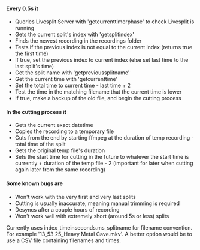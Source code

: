 #### Every 0.5s it
- Queries Livesplit Server with 'getcurrenttimerphase' to check Livesplit is running
- Gets the current split's index with 'getsplitindex' 
- Finds the newest recording in the recordings folder
- Tests if the previous index is not equal to the current index (returns true the first time)
- If true, set the previous index to current index (else set last time to the last split's time)
- Get the split name with 'getprevioussplitname'
- Get the current time with 'getcurrenttime'
- Set the total time to current time - last time + 2
- Test the time in the matching filename that the current time is lower
- If true, make a backup of the old file, and begin the cutting process

#### In the cutting process it
- Gets the current exact datetime
- Copies the recording to a temporary file
- Cuts from the end by starting ffmpeg at the duration of temp recording - total time of the split
- Gets the original temp file's duration
- Sets the start time for cutting in the future to whatever the start time is currently + duration of the temp file - 2 (important for later when cutting again later from the same recording)

#### Some known bugs are
- Won't work with the very first and very last splits
- Cutting is usually inaccurate, meaning manual trimming is required
- Desyncs after a couple hours of recording
- Won't work well with extremely short (around 5s or less) splits

Currently uses index_timeinseconds.ms_splitname for filename convention. For example '13_53.25_Heavy Metal Cave.mkv'. A better option would be to use a CSV file containing filenames and times.
